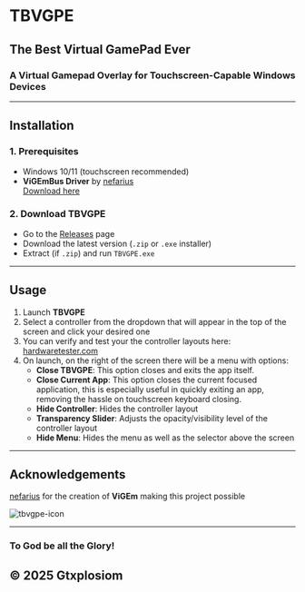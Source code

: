 # TBVGPE
## The Best Virtual GamePad Ever
### A Virtual Gamepad Overlay for Touchscreen-Capable Windows Devices

---

## Installation

### 1. Prerequisites
- Windows 10/11 (touchscreen recommended)  
- **ViGEmBus Driver** by [nefarius](https://github.com/nefarius)  
[Download here](https://github.com/nefarius/ViGEmBus/releases)  

### 2. Download TBVGPE
- Go to the [Releases](https://github.com/Gtxplosiom/TBVGPE/releases) page  
- Download the latest version (`.zip` or `.exe` installer)  
- Extract (if `.zip`) and run `TBVGPE.exe`

---

## Usage
1. Launch **TBVGPE**  
2. Select a controller from the dropdown that will appear in the top of the screen and click your desired one
3. You can verify and test your the controller layouts here: [hardwaretester.com](https://hardwaretester.com/gamepad)
4. On launch, on the right of the screen there will be a menu with options:
   - **Close TBVGPE**: This option closes and exits the app itself.
   - **Close Current App**: This option closes the current focused application, this is especially useful in quickly exiting an app, removing the hassle on touchscreen keyboard closing.
   - **Hide Controller**: Hides the controller layout
   - **Transparency Slider**: Adjusts the opacity/visibility level of the controller layout
   - **Hide Menu**: Hides the menu as well as the selector above the screen

---

## Acknowledgements
[nefarius](https://github.com/nefarius) for the creation of **ViGEm** making this project possible

![tbvgpe-icon](https://github.com/user-attachments/assets/d6648876-d6ad-4e5d-994b-ca9da6ea5eea)

---

### To God be all the Glory!

## © 2025 Gtxplosiom
